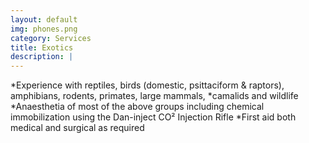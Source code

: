 ```yaml
---
layout: default
img: phones.png
category: Services
title: Exotics
description: |
---
```

*Experience with reptiles, birds (domestic, psittaciform & raptors), amphibians, rodents, primates, large mammals, *camalids and wildlife 
*Anaesthetia of most of the above groups including chemical immobilization using the Dan-inject CO² Injection Rifle 
*First aid both medical and surgical as required